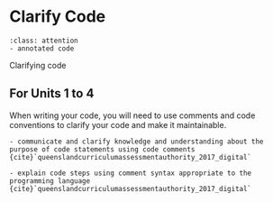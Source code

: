 # Clarify Code

```{admonition} Tools use:
:class: attention 
- annotated code
```

Clarifying code
## For Units 1 to 4
When writing your code, you will need to use comments and code conventions to clarify your code and make it maintainable.

```{admonition} Unit 1 subject matter covered:
- communicate and clarify knowledge and understanding about the purpose of code statements using code comments
{cite}`queenslandcurriculumassessmentauthority_2017_digital`
```

```{admonition} Unit 3 subject matter covered:
- explain code steps using comment syntax appropriate to the programming language
{cite}`queenslandcurriculumassessmentauthority_2017_digital`
```